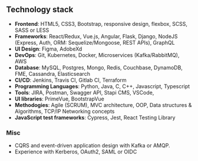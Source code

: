 ## Technology stack

- **Frontend**: HTML5, CSS3, Bootstrap, responsive design, flexbox, SCSS, SASS or LESS
- **Frameworks**: React/Redux, Vue.js, Angular, Flask, Django, NodeJS (Express, Auth, ORM: Sequelize/Mongoose, REST APIs), GraphQL
- **UI Design**: Figma, AdobeXd
- **DevOps**: Git, Kubernetes, Docker, Microservices (Kafka/RabbitMQ), AWS
- **Database**: MySQL, Postgres, Mongo, Redis, Couchbase, DynamoDB, FME, Cassandra, Elasticsearch
- **CI/CD**: Jenkins, Travis CI, Gitlab CI, Terraform
- **Programming Languages**: Python, Java, C, C++, Javascript, Typescript
- **Tools**: JIRA, Postman, Swagger API, Stapi CMS, VSCode, 
- **UI libraries**: PrimeVue, BootstrapVue
- **Methodogies**: Agile (SCRUM), MVC architecture, OOP, Data structures & Algorithms, TCP/IP Networking concepts
- **JavaScript test frameworks**: Cypress, Jest, React Testing Library

### Misc
- CQRS and event-driven application design with Kafka or AMQP.
- Experience with Kerberos, OAuth2, SAML or OIDC
